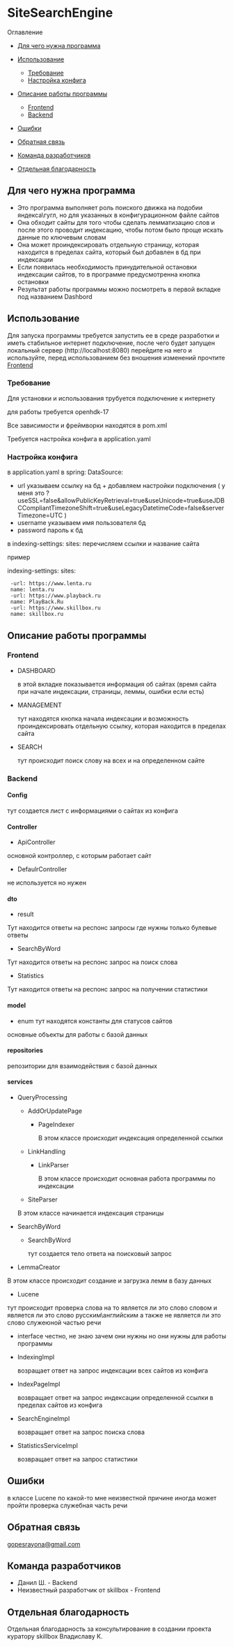 # SiteSearchEngine
Оглавление
- [Для чего нужна программа](#для-чего-нужна-программа)
- [Использование](#использование)
  -  [Требование](#требование)
  -  [Настройка конфига](#настройка-конфига)

- [Описание работы программы](#описание-работы-программы)
   - [Frontend](#frontend)
   - [Backend](#backend)

- [Ошибки](#ошибки)
  
- [Обратная связь](#обратная-связь)

- [Команда разработчиков](#команда-разработчиков)

- [Отдельная благодарность](#отдельная-благодарность)

## Для чего нужна программа

 - Это программа выполняет роль поиского движка на подобии яндекса\гугл, но для указанных в конфигурационном файле сайтов
 - Она обходит сайты для того чтобы сделать лемматизацию слов и после этого проводит индексацию, чтобы потом было проще искать данные по ключевым словам
 - Она может проиндексировать отдельную страницу, которая находится в пределах сайта, который был добавлен в бд при индексации 
 - Если появилась необходимость принудительной остановки индексации сайтов, то в программе предусмотренна кнопка остановки
 - Результат работы программы можно посмотреть в первой вкладке под названием Dashbord


## Использование

Для запуска программы требуется запустить ее в среде разработки и иметь стабильное интернет подключение, после чего будет запущен локальный сервер (http://localhost:8080) 
 перейдите на него и используйте, перед использованием без вношения изменений прочтите [Frontend](#frontend)

### Требование

Для установки и использования трубуется подключение к интернету

для работы требуется openhdk-17

Все зависимости и фреймворки находятся в pom.xml

Требуется настройка конфига в application.yaml

### Настройка конфига

в application.yaml в 
spring:
  DataSource:
  - url указываем ссылку на бд + добавляем настройки подключения
    ( у меня это ?useSSL=false&allowPublicKeyRetrieval=true&useUnicode=true&useJDBCCompliantTimezoneShift=true&useLegacyDatetimeCode=false&serverTimezone=UTC )
  - username указываем имя пользователя бд
  - password пароль к бд

в 
 indexing-settings:
     sites:
     перечисляем ссылки и название сайта

   пример
   
 indexing-settings:
     sites:
     
     -url: https://www.lenta.ru
     name: lenta.ru    
     -url: https://www.playback.ru
     name: PlayBack.Ru    
     -url: https://www.skillbox.ru
     name: skillbox.ru

## Описание работы программы
     
### Frontend

 - DASHBOARD

    в этой вкладке показывается информация об сайтах (время сайта при начале индексации, страницы, леммы, ошибки если есть)  

 - MANAGEMENT
 
    тут находятся кнопка начала индексации и возможность проиндексировать отдельную ссылку, которая находится в пределах сайта

 - SEARCH

    тут происходит поиск слову на всех и на определенном сайте

### Backend

#### Config

тут создается лист с информациями о сайтах из конфига 

#### Controller

  -  ApiController
  
  основной контроллер, с которым работает сайт
  
  -  DefaulrController
  
  не используется но нужен



#### dto


- result

Тут находится ответы на респонс запросы где нужны только булевые ответы
  
- SearchByWord

 Тут находится ответы на респонс запрос на поиск слова
  
- Statistics

 Тут находится ответы на респонс запрос на получении статистики

#### model

- enum
  тут находятся константы для статусов сайтов

основные объекты для работы с базой данных

#### repositories

 репозитории для взаимодействия с базой данных


#### services

- QueryProcessing
  -   AddOrUpdatePage

      - PageIndexer

        В этом классе происходит индексация определенной ссылки
     
   -   LinkHandling
     
       -   LinkParser

           В  этом классе происходит основная работа программы по индексации

     
   - SiteParser
     
    В этом классе начинается индексация страницы
       
 - SearchByWord
   - SearchByWord
  
     тут создается тело ответа на поисковый запрос

     
 - LemmaCreator 

  В этом классе происходит создание и загрузка лемм в базу данных


 - Lucene

  тут происходит проверка слова на то является ли это слово словом и является ли это слово русским\английским а также не является ли это слово служеюной частью речи

- interface честно, не знаю зачем они нужны но они нужны для работы программы
  
 - IndexingImpl

   возращает ответ на запрос индексации всех сайтов из конфига

 - IndexPageImpl
 
   возвращает ответ на запрос индексации определенной ссылки в пределах сайтов из конфига

 - SearchEngineImpl
 
    возвращает ответ на запрос поиска слова 

 - StatisticsServiceImpl 
 
   возвращает ответ на запрос статистики

## Ошибки

в классе Lucene по какой-то мне неизвестной причине иногда может пройти проверка служебная часть речи 

## Обратная связь

gopesrayona@gmail.com

## Команда разработчиков

- Данил Ш. - Backend
- Неизвестный разработчик от skillbox - Frontend

## Отдельная благодарность

Отдельная благодарность за консультирование в создании проекта куратору skillbox Владиславу К.
